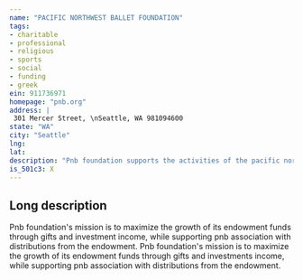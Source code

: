 ```yaml
---
name: "PACIFIC NORTHWEST BALLET FOUNDATION"
tags:
- charitable
- professional
- religious
- sports
- social
- funding
- greek
ein: 911736971
homepage: "pnb.org"
address: |
 301 Mercer Street, \nSeattle, WA 981094600
state: "WA"
city: "Seattle"
lng: 
lat: 
description: "Pnb foundation supports the activities of the pacific northwest ballet association, a non-profit professional ballet company and school through distributions of the endowment funds. "
is_501c3: X
---
```


## Long description

Pnb foundation's mission is to maximize the growth of its endowment funds through gifts and investment income, while supporting pnb association with distributions from the endowment. Pnb foundation's mission is to maximize the growth of its endowment funds through gifts and investments income, while supporting pnb association with distributions from the endowment. 
